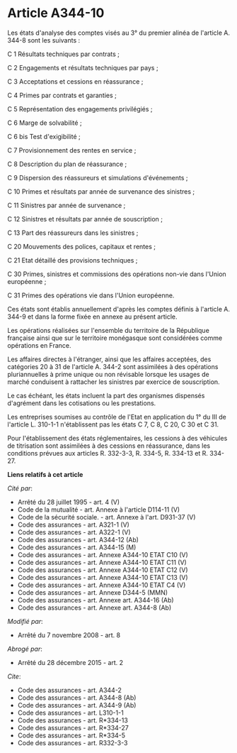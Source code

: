 # Article A344-10

Les états d'analyse des comptes visés au 3° du premier alinéa de l'article A. 344-8 sont les suivants : 

C 1 Résultats techniques par contrats ; 

C 2 Engagements et résultats techniques par pays ; 

C 3 Acceptations et cessions en réassurance ; 

C 4 Primes par contrats et garanties ; 

C 5 Représentation des engagements privilégiés ; 

C 6 Marge de solvabilité ; 

C 6 bis Test d'exigibilité ; 

C 7 Provisionnement des rentes en service ; 

C 8 Description du plan de réassurance ; 

C 9 Dispersion des réassureurs et simulations d'événements ; 

C 10 Primes et résultats par année de survenance des sinistres ; 

C 11 Sinistres par année de survenance ; 

C 12 Sinistres et résultats par année de souscription ; 

C 13 Part des réassureurs dans les sinistres ; 

C 20 Mouvements des polices, capitaux et rentes ; 

C 21 Etat détaillé des provisions techniques ; 

C 30 Primes, sinistres et commissions des opérations non-vie dans l'Union européenne ; 

C 31 Primes des opérations vie dans l'Union européenne. 

Ces états sont établis annuellement d'après les comptes définis à l'article A. 344-9 et dans la forme fixée en annexe au
présent article. 

Les opérations réalisées sur l'ensemble du territoire de la République française ainsi que sur le territoire monégasque sont
considérées comme opérations en France. 

Les affaires directes à l'étranger, ainsi que les affaires acceptées, des catégories 20 à 31 de l'article A. 344-2 sont
assimilées à des opérations pluriannuelles à prime unique ou non révisable lorsque les usages de marché conduisent à
rattacher les sinistres par exercice de souscription. 

Le cas échéant, les états incluent la part des organismes dispensés d'agrément dans les cotisations ou les prestations. 

Les entreprises soumises au contrôle de l'Etat en application du 1° du III de l'article L. 310-1-1 n'établissent pas les
états C 7, C 8, C 20, C 30 et C 31. 

Pour l'établissement des états réglementaires, les cessions à des véhicules de titrisation sont assimilées à des cessions en
réassurance, dans les conditions prévues aux articles R. 332-3-3, R. 334-5, R. 334-13 et R. 334-27.

**Liens relatifs à cet article**

_Cité par_:

  - Arrêté du 28 juillet 1995 - art. 4 (V)
  - Code de la mutualité - art. Annexe à l'article D114-11 (V)
  - Code de la sécurité sociale. - art. Annexe à l'art. D931-37 (V)
  - Code des assurances - art. A321-1 (V)
  - Code des assurances - art. A322-1 (V)
  - Code des assurances - art. A344-12 (Ab)
  - Code des assurances - art. A344-15 (M)
  - Code des assurances - art. Annexe A344-10 ETAT C10 (V)
  - Code des assurances - art. Annexe A344-10 ETAT C11 (V)
  - Code des assurances - art. Annexe A344-10 ETAT C12 (V)
  - Code des assurances - art. Annexe A344-10 ETAT C13 (V)
  - Code des assurances - art. Annexe A344-10 ETAT C4 (V)
  - Code des assurances - art. Annexe D344-5 (MMN)
  - Code des assurances - art. Annexe art. A344-16 (Ab)
  - Code des assurances - art. Annexe art. A344-8 (Ab)

_Modifié par_:

  - Arrêté du 7 novembre 2008 - art. 8

_Abrogé par_:

  - Arrêté du 28 décembre 2015 - art. 2

_Cite_:

  - Code des assurances - art. A344-2
  - Code des assurances - art. A344-8 (Ab)
  - Code des assurances - art. A344-9 (Ab)
  - Code des assurances - art. L310-1-1
  - Code des assurances - art. R*334-13
  - Code des assurances - art. R*334-27
  - Code des assurances - art. R*334-5
  - Code des assurances - art. R332-3-3
